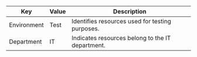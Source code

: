| **Key**       | **Value** | **Description**                              |
|---------------|-----------|----------------------------------------------|
| Environment   | Test      | Identifies resources used for testing purposes. |
| Department    | IT        | Indicates resources belong to the IT department. |